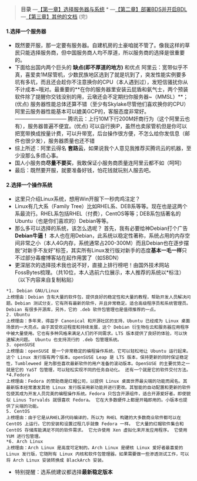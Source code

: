 > **目录**
> —[【第一章】选择服务器与系统](https://www.loliboy.com/topic/13/bdl%E5%BC%80%E6%9C%8D%E4%BB%8E%E5%85%A5%E9%97%A8%E5%88%B0%E6%94%BE%E5%BC%83-%E7%AC%AC%E4%B8%80%E7%AB%A0-%E9%80%89%E6%8B%A9%E6%9C%8D%E5%8A%A1%E5%99%A8%E4%B8%8E%E7%B3%BB%E7%BB%9F) *
> —[【第二章】部署BDS并开启BDL](https://www.loliboy.com/topic/14/bdl%E5%BC%80%E6%9C%8D%E4%BB%8E%E5%85%A5%E9%97%A8%E5%88%B0%E6%94%BE%E5%BC%83-%E7%AC%AC%E4%BA%8C%E7%AB%A0-%E9%83%A8%E7%BD%B2bds%E5%B9%B6%E5%BC%80%E5%90%AFbdl)
> —[【第三章】其他的文档](https://www.loliboy.com/topic/16/bdl%E5%BC%80%E6%9C%8D%E4%BB%8E%E5%85%A5%E9%97%A8%E5%88%B0%E6%94%BE%E5%BC%83-%E7%AC%AC%E4%B8%89%E7%AB%A0-%E5%85%B6%E4%BB%96%E7%9A%84%E6%96%87%E6%A1%A3) (完)


#### **1.选择一个服务器**
 - 既然要开服，那一定要有服务器。自建机房的土豪咱就不管了。像我这样的草民只能选择服务商，但中国服务商人均不厚道，所以服务商的选择是很重要的。
 - 下面给出国内两个巨头的 **缺点(即不厚道的地方)** 和优点
阿里云：宽带似乎不真，喜爱卖1M尿管机，少数民族地区选到了就是坑到了，突发性能实例要多坑有多坑，而且还会趁你不注意换你的CPU（本人遇到过），发短信骚扰你从不计成本~哦对。最重要的**在你的服务器里安装云屁盾和氨气士，两个预装软件除了提醒你交钱没别的用，云墩还会不定期扫你服务器~（MMSL）**；(优点) 服务器性能总体还算不错（至少有Skylake尽管他们喜欢换你的CPU）阿里云服务器性能基本可以媲美GCP的，客服态度非常好。
——————————
腾讯云：上行10M下行200M奸商行为（这个阿里云也有），服务器普遍不便宜。(优点) 可以自行换IP，虽然也卖尿管机但是你可以把宽带换成按量计费，可以升带宽，后台操作很方便，不怎么给你发信息（邮件也很少发），服务器质量也还不错
 - 综上所述：阿里云得名 **套路云**，如果说我个人意见我推荐买腾讯云的机器，至少没那么多烦心事。
 - 国人小服务商**尽量不要买**，我敢保证小服务商质量连阿里云都不如（呵呵）
 - 最后：既然要开服，就要准备好钱，怕花钱就玩别人服去吧。

#### **2.选择一个操作系统**
 - 这里只介绍Linux系统，想用Win开服下一秒肉鸡注定？
 - Linux有几大系（Family Tree）比如RHEL系、DEB系等等。现在也是这两个系最流行。RHEL系包括RHEL（付费），CentOS等等；DEB系包括著名的Ubuntu（也是你们喜欢的）Debian等等。
 - 那么多可以选择的系统，该怎么选呢？
首先，我有必要给神Debian打个广告**Debian牛逼！** 本人也在用Debian，此系统以稳定性著称，系统占用的内存空间非常之小（本人4G内存，系统通常占200-300M）而且Debian也在逐步摆脱“对新手不友好”标签，其实所有Linux发行版对新手的态度**基本一毛一样**只不过部分毒瘤博客站在起作用罢了（如SBDN）
 - 更深层次的选择技术我也说不好，直接上排行榜吧！由国外技术网站FossBytes梳理。（共10位，本人选前六位展示，本人推荐的系统以*标注）（以下内容来自复制粘贴）
```
*1. Debian GNU/Linux
上榜理由：Debian 含有大量的软件包，提供良好的稳定性和大量的教程，帮助开发人员解决问题。Debian 测试分支，它有所有最新的软件，并且非常稳定。适合高级程序员和系统管理员。Debian 有很多开源库，另外，它的 .deb 软件包管理也是值得推荐的一点。
2. Ubuntu
上榜理由：多年来，得益于 Canonical 和开源社区的支持，Ubuntu 已经成为 Linux 桌面场景的一大亮点。由于其受欢迎程度和持续发展，这个 Debian 衍生物在云和服务器应用程序中被大量使用。它也有多种风格来满足人们的不同需求。LTS 版本提供了良好的体验，可以快速解决问题。 Ubuntu 也支持流行的 .deb 包管理系统。
3. openSUSE
上榜理由：openSUSE 是一个非常稳定的编程操作系统，它可以轻松地让 Ubuntu 运行起来。 这个 Linux 发行版有两个版本。openSUSE Leap 是 LTS 版本，保持更新的同时保证稳定性，Tumbleweed 是为那些喜欢最新软件的用户准备的滚动版本。OpenSUSE 的主要优势之一就是它的 YaST 包管理，可以轻松实现不同的任务自动化。 还有一个就是它的软件交付方法。
*4.Fedora
上榜理由：Fedora 的赞助商是红帽公司，以提供 Linux 桌面世界最尖端的功能而闻名。其最新版本经常激发其他 Linux 发行版采用新功能并进行更改。其智能的自动配置和更新的软件包使其成为开发人员完美的编程操作系统。Fedora 只包含开源组件，适合开源爱好者。即使貌似 Linus Torvalds 就很喜欢 Fedora。 它在大多数硬件上都是开箱即用的。小版本也提供了尖端的功能。
5. CentOS
上榜理由：由于它是从RHEL源代码编译的，所以为 RHEL 构建的大多数商业软件都可以在 CentOS 上运行。它的安装和设置过程几乎就像 Fedora 一样。 它大量的红帽软件集合和 CentOS 存储库能满足不同的软件需求。 它允许使用 Xen 虚拟化来开发应用程序。 它使用 YUM 进行包管理。
*6. Arch Linux
上榜理由：Arch Linux 是高度可定制的。Arch Linux 是硬核 Linux 爱好者最喜爱的 Linux 发行版，它随附有 Linux 内核和软件包管理器。如果需要做一些渗透测试工作，可以将 Arch Linux 安装转换成 BlackArch 安装。
```
* 特别提醒：选系统建议都选择**最新稳定版本**